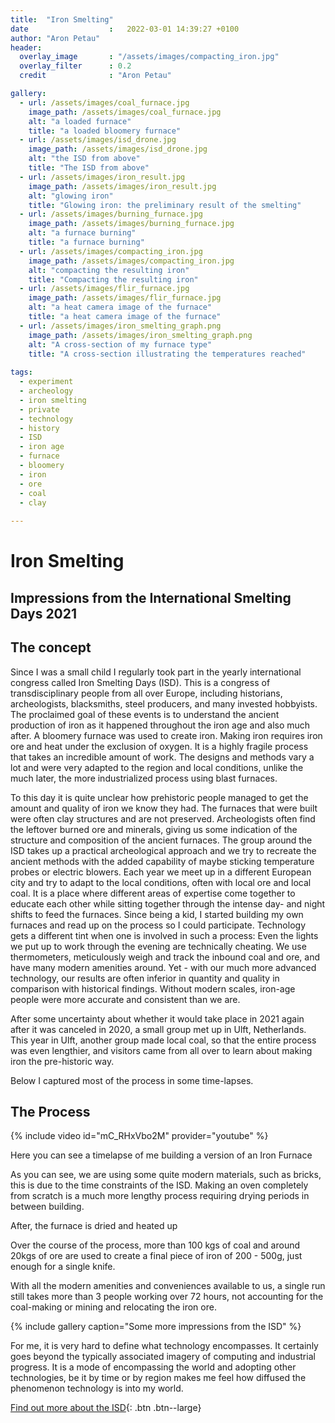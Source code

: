 ```yaml
---
title:  "Iron Smelting"
date                  :   2022-03-01 14:39:27 +0100
author: "Aron Petau"
header:
  overlay_image       : "/assets/images/compacting_iron.jpg"
  overlay_filter      : 0.2
  credit              : "Aron Petau"

gallery:
  - url: /assets/images/coal_furnace.jpg
    image_path: /assets/images/coal_furnace.jpg
    alt: "a loaded furnace"
    title: "a loaded bloomery furnace"
  - url: /assets/images/isd_drone.jpg
    image_path: /assets/images/isd_drone.jpg
    alt: "the ISD from above"
    title: "The ISD from above"
  - url: /assets/images/iron_result.jpg
    image_path: /assets/images/iron_result.jpg
    alt: "glowing iron"
    title: "Glowing iron: the preliminary result of the smelting"
  - url: /assets/images/burning_furnace.jpg
    image_path: /assets/images/burning_furnace.jpg
    alt: "a furnace burning"
    title: "a furnace burning"
  - url: /assets/images/compacting_iron.jpg
    image_path: /assets/images/compacting_iron.jpg
    alt: "compacting the resulting iron"
    title: "Compacting the resulting iron"
  - url: /assets/images/flir_furnace.jpg
    image_path: /assets/images/flir_furnace.jpg
    alt: "a heat camera image of the furnace"
    title: "a heat camera image of the furnace"
  - url: /assets/images/iron_smelting_graph.png
    image_path: /assets/images/iron_smelting_graph.png
    alt: "A cross-section of my furnace type"
    title: "A cross-section illustrating the temperatures reached"
 
tags:
  - experiment
  - archeology
  - iron smelting
  - private
  - technology
  - history
  - ISD
  - iron age
  - furnace
  - bloomery
  - iron
  - ore
  - coal
  - clay
  
---
```


# Iron Smelting
## Impressions from the International Smelting Days 2021

## The concept
Since I was a small child I regularly took part in the yearly international congress called Iron Smelting Days (ISD). 
This is a congress of transdisciplinary people from all over Europe, including historians, archeologists, blacksmiths, steel producers, and many invested hobbyists. 
The proclaimed goal of these events is to understand the ancient production of iron as it happened throughout the iron age and also much after. A bloomery furnace was used to create iron. Making iron requires iron ore and heat under the exclusion of oxygen. It is a highly fragile process that takes an incredible amount of work. The designs and methods vary a lot and were very adapted to the region and local conditions, unlike the much later, the more industrialized process using blast furnaces.

To this day it is quite unclear how prehistoric people managed to get the amount and quality of iron we know they had. 
The furnaces that were built were often clay structures and are not preserved. Archeologists often find the leftover burned ore and minerals, giving us some indication of the structure and composition of the ancient furnaces. 
The group around the ISD takes up a practical archeological approach and we try to recreate the ancient methods with the added capability of maybe sticking temperature probes or electric blowers. Each year we meet up in a different European city and try to adapt to the local conditions, often with local ore and local coal. It is a place where different areas of expertise come together to educate each other while sitting together through the intense day- and night shifts to feed the furnaces.
Since being a kid, I started building my own furnaces and read up on the process so I could participate.
Technology gets a different tint when one is involved in such a process: Even the lights we put up to work through the evening are technically cheating. We use thermometers, meticulously weigh and track the inbound coal and ore, and have many modern amenities around. Yet - with our much more advanced technology, our results are often inferior in quantity and quality in comparison with historical findings. Without modern scales, iron-age people were more accurate and consistent than we are. 

After some uncertainty about whether it would take place in 2021 again after it was canceled in 2020, a small group met up in Ulft, Netherlands.
This year in Ulft, another group made local coal, so that the entire process was even lengthier, and visitors came from all over to learn about making iron the pre-historic way.

Below I captured most of the process in some time-lapses.

## The Process

{% include video id="mC_RHxVbo2M" provider="youtube" %}

Here you can see a timelapse of me building a version of an Iron Furnace

As you can see, we are using some quite modern materials, such as bricks, this is due to the time constraints of the ISD. 
Making an oven completely from scratch is a much more lengthy process requiring drying periods in between building.

After, the furnace is dried and heated up

Over the course of the process, more than 100 kgs of coal and around 20kgs of ore are used to create a final piece of iron of 200 - 500g, just enough for a single knife.

With all the modern amenities and conveniences available to us, a single run still takes more than 3 people working over 72 hours, not accounting for the coal-making or mining and relocating the iron ore.

{% include gallery caption="Some more impressions from the ISD" %}

For me, it is very hard to define what technology encompasses. It certainly goes beyond the typically associated imagery of computing and industrial progress. It is a mode of encompassing the world and adopting other technologies, be it by time or by region makes me feel how diffused the phenomenon technology is into my world. 

[Find out more about the ISD](https://sites.google.com/view/eu-iron-smelting-days/home?authuser=0
){: .btn .btn--large}

